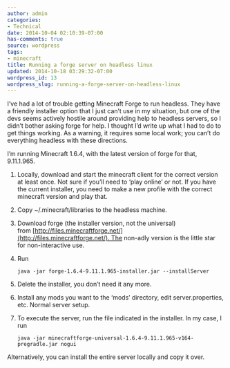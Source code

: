 ```yaml
---
author: admin
categories:
- Technical
date: 2014-10-04 02:10:39-07:00
has-comments: true
source: wordpress
tags:
- minecraft
title: Running a forge server on headless linux
updated: 2014-10-18 03:29:32-07:00
wordpress_id: 13
wordpress_slug: running-a-forge-server-on-headless-linux
---
```

I’ve had a lot of trouble getting Minecraft Forge to run headless. They have a friendly installer option that I just can’t use in my situation, but one of the devs seems actively hostile around providing help to headless servers, so I didn’t bother asking forge for help. I thought I’d write up what I had to do to get things working. As a warning, it requires some local work; you can’t do everything headless with these directions.

I’m running Minecraft 1.6.4, with the latest version of forge for that, 9.11.1.965.

1.  Locally, download and start the minecraft client for the correct version at least once. Not sure if you’ll need to ‘play online’ or not. If you have the current installer, you need to make a new profile with the correct minecraft version and play that.
2.  Copy ~/.minecraft/libraries to the headless machine.
3.  Download forge (the installer version, not the universal) from [http://files.minecraftforge.net/](http://files.minecraftforge.net/). The non-adly version is the little star for non-interactive use.
4.  Run
    
    ```
    java -jar forge-1.6.4-9.11.1.965-installer.jar --installServer
    ```
    
5.  Delete the installer, you don’t need it any more.
6.  Install any mods you want to the ‘mods’ directory, edit server.properties, etc. Normal server setup.
7.  To execute the server, run the file indicated in the installer. In my case, I run
    
    ```
    java -jar minecraftforge-universal-1.6.4-9.11.1.965-v164-pregradle.jar nogui
    ```
    

Alternatively, you can install the entire server locally and copy it over.
